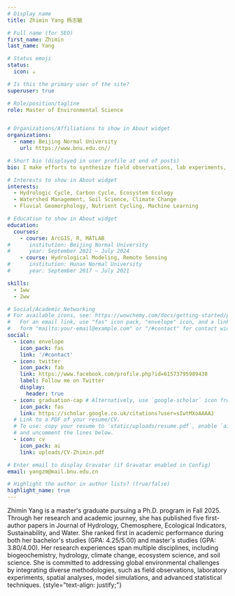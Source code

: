 ```yaml
---
# Display name
title: Zhimin Yang 杨志敏

# Full name (for SEO)
first_name: Zhimin
last_name: Yang

# Status emoji
status:
  icon: ☕️

# Is this the primary user of the site?
superuser: true

# Role/position/tagline
role: Master of Environmental Science


# Organizations/Affiliations to show in About widget
organizations:
  - name: Beijing Normal University
    url: https://www.bnu.edu.cn//

# Short bio (displayed in user profile at end of posts)
bio: I make efforts to synthesize field observations, lab experiments, model simulations, machine-learning, and other statistical approaches to understand global environmental issues.

# Interests to show in About widget
interests:
  - Hydrologic Cycle, Carbon Cycle, Ecosystem Ecology
  - Watershed Management, Soil Science, Climate Change
  - Fluvial Geomorphology, Nutrient Cycling, Machine Learning

# Education to show in About widget
education:
  courses:
    - course: ArcGIS, R, MATLAB
#      institution: Beijing Normal University
#      year: September 2021 – July 2024
    - course: Hydrological Modeling, Remote Sensing
#      institution: Hunan Normal University
#      year: September 2017 – July 2021

skills: 
  - 1ww
  - 2ww

# Social/Academic Networking
# For available icons, see: https://wowchemy.com/docs/getting-started/page-builder/#icons
#   For an email link, use "fas" icon pack, "envelope" icon, and a link in the
#   form "mailto:your-email@example.com" or "/#contact" for contact widget.
social:
  - icon: envelope
    icon_pack: fas
    link: '/#contact'
  - icon: twitter
    icon_pack: fab
    link: https://www.facebook.com/profile.php?id=61573795989438
    label: Follow me on Twitter
    display:
      header: true
  - icon: graduation-cap # Alternatively, use `google-scholar` icon from `ai` icon pack
    icon_pack: fas
    link: https://scholar.google.co.uk/citations?user=sIwtMXoAAAAJ
  # Link to a PDF of your resume/CV.
  # To use: copy your resume to `static/uploads/resume.pdf`, enable `ai` icons in `params.yaml`,
  # and uncomment the lines below.
  - icon: cv
    icon_pack: ai
    link: uploads/CV-Zhimin.pdf

# Enter email to display Gravatar (if Gravatar enabled in Config)
email: yangzm@mail.bnu.edu.cn

# Highlight the author in author lists? (true/false)
highlight_name: true
---
```



Zhimin Yang is a master's graduate pursuing a Ph.D. program in Fall 2025. Through her research and academic journey, she has published five first-author papers in Journal of Hydrology, Chemosphere, Ecological Indicators, Sustainability, and Water. She ranked first in academic performance during both her bachelor's studies (GPA: 4.25/5.00) and master's studies (GPA: 3.80/4.00). Her research experiences span multiple disciplines, including biogeochemistry, hydrology, climate change, ecosystem science, and soil science. She is committed to addressing global environmental challenges by integrating diverse methodologies, such as field observations, laboratory experiments, spatial analyses, model simulations, and advanced statistical techniques.
{style="text-align: justify;"}


